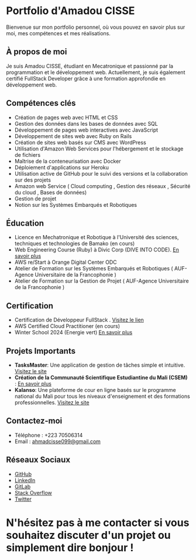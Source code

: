 # Portfolio d'Amadou CISSE

Bienvenue sur mon portfolio personnel, où vous pouvez en savoir plus sur moi, mes compétences et mes réalisations.

## À propos de moi

Je suis Amadou CISSE, étudiant en Mecatronique et passionné par la programmation et le développement web. Actuellement, je suis également certifié FullStack Developer grâce à une formation approfondie en développement web.

## Compétences clés

- Création de pages web avec HTML et CSS
- Gestion des données dans les bases de données avec SQL
- Développement de pages web interactives avec JavaScript
- Développement de sites web avec Ruby on Rails
- Création de sites web basés sur CMS avec WordPress
- Utilisation d'Amazon Web Services pour l'hébergement et le stockage de fichiers 
- Maîtrise de la conteneurisation avec Docker
- Déploiement d'applications sur Heroku
- Utilisation active de GitHub pour le suivi des versions et la collaboration sur des projets
- Amazon web Service ( Cloud computing , Gestion des réseaux , Sécurité du cloud , Bases de données)
- Gestion de projet
- Notion sur les Systèmes Embarqués et Robotiques

## Éducation

- Licence en Mechatronique et Robotique à l'Université des sciences, techniques et technologies de Bamako (en cours)
- Web Engineering Course (Ruby)  à Divic Corp (DIVE INTO CODE).  [En savoir plus](https://drive.google.com/file/d/1he8f_dPB5Xwsd86mMeInFtsK2qd6F9AN/view?usp=drive_link)
- AWS re/Start à Orange Digital Center  ODC
- Atelier de Formation sur les Systèmes Embarqués et Robotiques ( AUF-Agence Universitaire de la Francophonie )
- Atelier de Formation sur la Gestion de Projet ( AUF-Agence Universitaire de la Francophonie )
  
## Certification

- Certification de Développeur FullStack .  [Visitez le lien](https://drive.google.com/file/d/1h7MoC8Bms2HubpfL0gvMgu69yT8GQqO7/view?usp=drive_link)
- AWS Certified Cloud Practitioner (en cours)
- Winter School 2024 (Energie vert) [En savoir plus](https://drive.google.com/file/d/1_kt4vdHWSaPr0qEKTN0LygSSDJjM0LiE/view?usp=drive_link)
  
## Projets Importants

- **TasksMaster**: Une application de gestion de tâches simple et intuitive. [Visitez le site](https://github.com/1Amadou/Application_Original)
- **Création de la Communauté Scientifique Estudiantine du Mali (CSEM)** : [En savoir plus](https://www.facebook.com/permalink.php?story_fbid=pfbid0isYSR7e4yUxkTAsVc1AyGmpyoGh3gDQBSS3FyjdWWgpwBBacx7kLg8L8TqdjYL46l&id=61552986887413) 
- **Kalanso**: Une plateforme de cour en ligne basés sur le programme national du Mali pour tous les niveaux d'enseignement et des formations professionnelles. [Visitez le site](https://github.com/1Amadou/Kalanso)

## Contactez-moi

- Téléphone : +223 70506314
- Email : ahmadcisse099@gmail.com

## Réseaux Sociaux

- [GitHub](https://github.com/1Amadou)
- [LinkedIn](https://www.linkedin.com/in/ahmad-ciss%C3%A9-3949b8240/)
- [GitLab](https://gitlab.com/1Amadou)
- [Stack Overflow](https://stackoverflow.com/users/22550761/amadou-cisse)
- [Twitter](https://twitter.com/AmadouCISSE01)

N'hésitez pas à me contacter si vous souhaitez discuter d'un projet ou simplement dire bonjour !
=======

